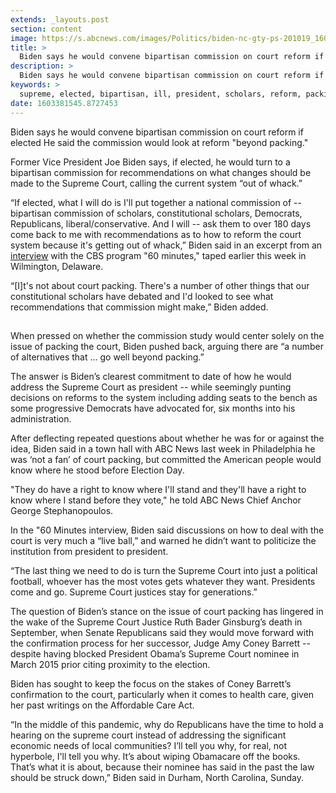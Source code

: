 ```yaml
--- 
extends: _layouts.post 
section: content 
image: https://s.abcnews.com/images/Politics/biden-nc-gty-ps-201019_1603120939911_hpMain_16x9_992.jpg 
title: > 
  Biden says he would convene bipartisan commission on court reform if elected 
description: > 
  Biden says he would convene bipartisan commission on court reform if elected He said the commission would look at reform "beyond packing."Former Vice President Joe Biden says, if elected, he would turn to a bipartisan commission for recommendations on what changes should be made to the Supreme Court, calling the current system “out of whack.”“If elected, what I will do is I'll put together a national commission of -- bipartisan commission of scholars, constitutional scholars, Democrats, Republicans, liberal/conservative.“[I]t's not about court packing.There's a number of other things that our constitutional scholars have debated and I'd looked to see what recommendations that commission might make,” Biden added.“The last thing we need to do is turn the Supreme Court into just a political football, whoever has the most votes gets whatever they want. 
keywords: > 
  supreme, elected, bipartisan, ill, president, scholars, reform, packing, republicans, court, commission, system, biden, convene 
date: 1603381545.8727453 
--- 
```

<div><p>Biden says he would convene bipartisan commission on court reform if elected He said the commission would look at reform "beyond packing."</p><p>Former Vice President Joe Biden says, if elected, he would turn to a bipartisan commission for recommendations on what changes should be made to the Supreme Court, calling the current system &#8220;out of whack.&#8221;</p><p>&#8220;If elected, what I will do is I'll put together a national commission of --  bipartisan commission of scholars, constitutional scholars, Democrats, Republicans, liberal/conservative. And I will -- ask them to over 180 days come back to me with recommendations as to how to reform the court system because it's getting out of whack,&#8221; Biden said in an excerpt from an <a href="https://www.cbsnews.com/news/trump-60-minutes-biden-supreme-court/" target="_blank">interview</a> with the CBS program "60 minutes," taped earlier this week in Wilmington, Delaware.</p><p class="Ad incontentTeads incontentTeads--story ad-slot"></p><p>&#8220;[I]t's not about court packing. There's a number of other things that our constitutional scholars have debated and I'd looked to see what recommendations that commission might make,&#8221; Biden added.</p><p class="ScrollSpy_container"><p></p></p><p class="RatioFrame aspect-ratio--auto"></p><img class="" alt="PHOTO: Democratic presidential nominee Joe Biden speaks during a drive-in campaign rally at Riverside High School, Oct. 18, 2020 in Durham, N.C." src="data:image/gif;base64,R0lGODlhAQABAIAAAAAAAP///yH5BAEAAAAALAAAAAABAAEAAAIBRAA7"><p class="Caption__Wrapper"></p><p>When pressed on whether the commission study would center solely on the issue of packing the court, Biden pushed back, arguing there are &#8220;a number of alternatives that ... go well beyond packing.&#8221;</p><p>The answer is Biden&#8217;s clearest commitment to date of how he would address the Supreme Court as president -- while seemingly punting decisions on reforms to the system including adding seats to the bench as some progressive Democrats have advocated for, six months into his administration.</p><p>After deflecting repeated questions about whether he was for or against the idea, Biden said in a town hall with ABC News last week in Philadelphia he was &#8216;not a fan&#8217; of court packing, but committed the American people would know where he stood before Election Day.</p><p>"They do have a right to know where I'll stand and they'll have a right to know where I stand before they vote," he told ABC News Chief Anchor George Stephanopoulos.</p><p>In the "60 Minutes interview, Biden said discussions on how to deal with the court is very much a &#8220;live ball,&#8221; and warned he didn&#8217;t want to politicize the institution from president to president.</p><p class="Ad incontentTeads2 incontentTeads2--story ad-slot"></p><p>&#8220;The last thing we need to do is turn the Supreme Court into just a political football, whoever has the most votes gets whatever they want. Presidents come and go. Supreme Court justices stay for generations.&#8221;</p><p>The question of Biden&#8217;s stance on the issue of court packing has lingered in the wake of the Supreme Court Justice Ruth Bader Ginsburg&#8217;s death in September, when Senate Republicans said they would move forward with  the confirmation process for her successor, Judge Amy Coney Barrett -- despite having blocked President Obama&#8217;s Supreme Court nominee in March 2015 prior citing proximity to the election.</p><p>Biden has sought to keep the focus on the stakes of Coney Barrett&#8217;s confirmation to the court, particularly when it comes to health care, given her past writings on the Affordable Care Act.</p><p>&#8220;In the middle of this pandemic, why do Republicans have the time to hold a hearing on the supreme court instead of addressing the significant economic needs of local communities? I&#8217;ll tell you why, for real, not hyperbole, I'll tell you why. It&#8217;s about wiping Obamacare off the books. That&#8217;s what it is about, because their nominee has said in the past the law should be struck down,&#8221; Biden said in Durham, North Carolina, Sunday.</p></div>